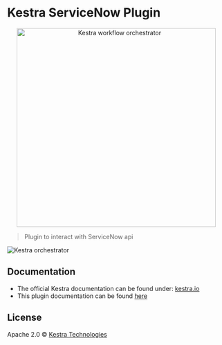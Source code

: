 # Kestra ServiceNow Plugin

<p align="center">
  <img width="460" src="https://kestra.io/logo.svg"  alt="Kestra workflow orchestrator" />
</p>

> Plugin to interact with ServiceNow api

![Kestra orchestrator](https://kestra.io/ui.gif)


## Documentation
* The official Kestra documentation can be found under: [kestra.io](https://kestra.io)
* This plugin documentation can be found [here](https://kestra.io/plugins/plugin-servicenow/)

## License
Apache 2.0 © [Kestra Technologies](https://kestra.io)

